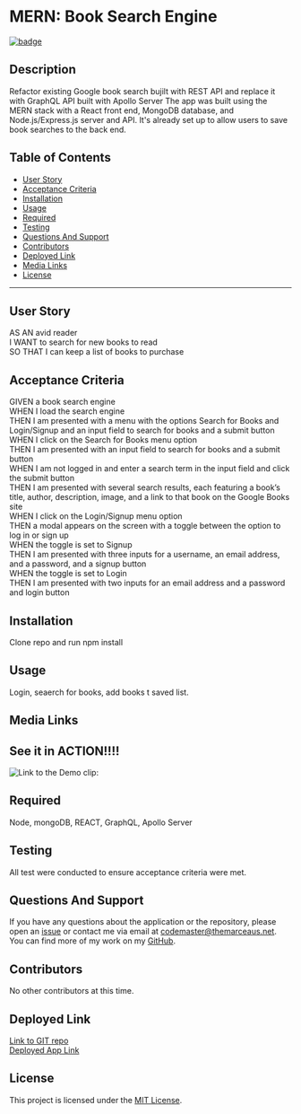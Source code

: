 # **MERN: Book Search Engine**

[![badge](https://img.shields.io/badge/license-MIT-green)](https://choosealicense.com/licenses/mit)

## **Description**

Refactor existing Google book search bujilt with REST API and replace it with GraphQL API built with Apollo Server The app was built using the MERN stack with a React front
end, MongoDB database, and Node.js/Express.js server and API. It's already set up to allow users to save book searches to the back end.

## Table of Contents

- [User Story](#user-story)
- [Acceptance Criteria](#acceptance-criteria)
- [Installation](#installation)
- [Usage](#usage)
- [Required](#required)
- [Testing](#testing)
- [Questions And Support](#questions-and-support)
- [Contributors](#contributors)
- [Deployed Link](#deployed-link)
- [Media Links](#media-links)
- [License](#license)

---

## **User** **Story**

AS AN avid reader<br>I WANT to search for new books to read<br>SO THAT I can keep a list of books to purchase

## **Acceptance** **Criteria**

GIVEN a book search engine<br>WHEN I load the search engine<br>THEN I am presented with a menu with the options Search for Books and Login/Signup and an input field to search for books and a submit button<br>WHEN I click on the Search for Books menu option<br>THEN I am presented with an input field to search for books and a submit button<br>WHEN I am not logged in and enter a search term in the input field and click the submit button<br>THEN I am presented with several search results, each featuring a book’s title, author, description, image, and a link to that book on the Google Books site<br>WHEN I click on the Login/Signup menu option<br>THEN a modal appears on the screen with a toggle between the option to log in or sign up<br>WHEN the toggle is set to Signup<br>THEN I am presented with three inputs for a username, an email address, and a password, and a signup button<br>WHEN the toggle is set to Login<br>THEN I am presented with two inputs for an email address and a password and login button<br>

## **Installation**

Clone repo and run npm install

## **Usage**

Login, seaerch for books, add books t saved list.

## **Media** **Links**

## See it in ACTION!!!!

![Link to the Demo clip:](./Assets/BookSearch.gif)

## **Required**

Node, mongoDB, REACT, GraphQL, Apollo Server

## **Testing**

All test were conducted to ensure acceptance criteria were met.

## **Questions** **And** **Support**

If you have any questions about the application or the repository, please open an [issue](https://github.com/pmarceaujr/MERN-BookSearch/issues) or contact me via email at codemaster@themarceaus.net.
You can find more of my work on my [GitHub](https://github.com/pmarceaujr).

## **Contributors**

No other contributors at this time.

## **Deployed** **Link**

[Link to GIT repo](https://github.com/pmarceaujr/MERN-BookSearch)<br>
[Deployed App Link](https://pmarceaujr-mern-booksearch.herokuapp.com/)

## **License**

This project is licensed under the [MIT License](https://choosealicense.com/licenses/mit).
